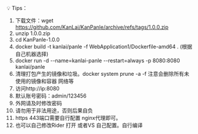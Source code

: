 
💡 Tips：

1. 下载文件：wget https://github.com/KanLai/KanPanle/archive/refs/tags/1.0.0.zip
2. unzip 1.0.0.zip
3. cd KanPanle-1.0.0
4. docker build -t kanlai/panle -f WebApplication1/Dockerfile-amd64 . (根据自己机器选择)
5. docker run -d --name=kanlai-panle --restart=always -p 8080:8080 kanlai/panle
6. 清理打包产生的镜像和垃圾。docker system prune -a -f 注意会删除所有未使用的镜像和容器 网络等
7. 访问http://ip:8080
8. 默认账号密码：admin/123456
9. 外网请及时修改密码
10. 请勿用于非法用途，否则后果自负
11. https 443端口需要自行配置 nginx代理即可。
12. 也可以自己修改Rider 打开 或者VS 自己配置。自行编译


